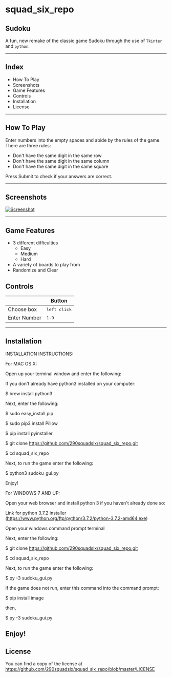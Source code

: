 # squad_six_repo
## Sudoku

A fun, new remake of the classic game Sudoku through the use of `Tkinter` and `python`.

----------------------------------------------------
## Index

- How To Play
- Screenshots
- Game Features
- Controls
- Installation
- License
----------------------------------------------------
## How To Play

Enter numbers into the empty spaces and abide by the rules of the game.
There are three rules:
  - Don't have the same digit in the same row
  - Don't have the same digit in the same column
  - Don't have the same digit in the same square

Press Submit to check if your answers are correct.

----------------------------------------------------
## Screenshots

<a href="https://ibb.co/SR7GG2t"><img src="https://i.ibb.co/6gJLL2H/Screenshot.png" alt="Screenshot" border="0"></a>

----------------------------------------------------
## Game Features

- 3 different difficulties
  - Easy
  - Medium
  - Hard
- A variety of boards to play from
- Randomize and Clear

## Controls

|              | Button               |
|--------------|----------------------|
| Choose box   | <kbd>left click</kbd>|
| Enter Number | <kbd>1-9</kbd>       |
----------------------------------------------------
## Installation

INSTALLATION INSTRUCTIONS:

For MAC OS X:

Open up your terminal window and enter the following:

If you don't already have python3 installed on your computer:

$ brew install python3

Next, enter the following:

$ sudo easy_install pip

$ sudo pip3 install Pillow

$ pip install pyinstaller

$ git clone https://github.com/290squadsix/squad_six_repo.git

$ cd squad_six_repo

Next, to run the game enter the following:

$ python3 sudoku_gui.py

Enjoy!

For WINDOWS 7 AND UP:

Open your web browser and install python 3 if you haven't already done so:

Link for python 3.7.2 installer (https://www.python.org/ftp/python/3.7.2/python-3.7.2-amd64.exe)

Open your windows command prompt terminal

Next, enter the following:

$ git clone https://github.com/290squadsix/squad_six_repo.git

$ cd squad_six_repo

Next, to run the game enter the following:

$ py -3 sudoku_gui.py

If the game does not run, enter this command into the command prompt:

$ pip install image

then,

$ py -3 sudoku_gui.py

Enjoy!
----------------------------------------------------
## License

You can find a copy of the license at https://github.com/290squadsix/squad_six_repo/blob/master/LICENSE
